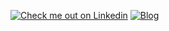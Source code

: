 
[![Check me out on Linkedin](https://img.shields.io/badge/LinkedIn-0077B5?logo=linkedin&logoColor=white)](https://www.linkedin.com/in/timothybrookes) [![Blog](https://img.shields.io/badge/GitHub%20Pages-View%20Blog-green?logo=github&style=flat-square)](https://mrshiny608.github.io/MrShiny608/)